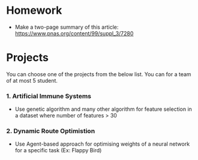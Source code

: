 
# Homework
- Make a two-page summary of this article: https://www.pnas.org/content/99/suppl_3/7280

# Projects

You can choose one of the projects from the below list. You can for a team of at most 5 student.

### 1. Artificial Immune Systems
 - Use genetic algorithm and many other algorithm for feature selection in a dataset where number of features > 30

### 2. Dynamic Route Optimistion
- Use Agent-based approach for optimising weights of a neural network for a specific task (Ex: Flappy Bird)

